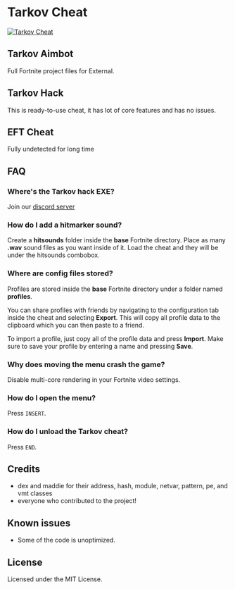 # Tarkov Cheat
[![Tarkov Cheat](https://i.postimg.cc/0kBXdd9n/347y6e.jpg)](https://discord.gg/elusion-cheats-1174326154207953006)
## Tarkov Aimbot
Full Fortnite project files for External. 
## Tarkov Hack
This is ready-to-use cheat, it has lot of core features and has no issues.
## EFT Cheat
Fully undetected for long time

## FAQ 
### Where's the Tarkov hack EXE?
Join our [discord server](https://discord.gg/elusion-cheats-1174326154207953006)

### How do I add a hitmarker sound?
Create a **hitsounds** folder inside the **base** Fortnite directory.
Place as many **.wav** sound files as you want inside of it. Load the cheat and they will be under the hitsounds combobox.

### Where are config files stored?
Profiles are stored inside the **base** Fortnite directory under a folder named **profiles**.

You can share profiles with friends by navigating to the configuration tab inside the cheat and selecting **Export**. This will copy all profile data to the clipboard which you can then paste to a friend.

To import a profile, just copy all of the profile data and press **Import**. Make sure to save your profile by entering a name and pressing **Save**.

### Why does moving the menu crash the game?
Disable multi-core rendering in your Fortnite video settings.

### How do I open the menu?
Press `INSERT`.

### How do I unload the Tarkov cheat?
Press `END`.

## Credits 
- dex and maddie for their address, hash, module, netvar, pattern, pe, and vmt classes
- everyone who contributed to the project!

## Known issues
- Some of the code is unoptimized.

## License
Licensed under the MIT License.   
